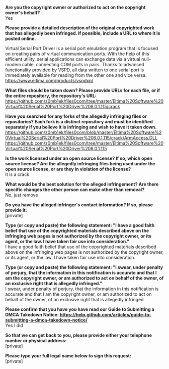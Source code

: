 **Are you the copyright owner or authorized to act on the copyright owner's behalf?**  
Yes  

**Please provide a detailed description of the original copyrighted work that has allegedly been infringed. If possible, include a URL to where it is posted online.**  

Virtual Serial Port Driver is a serial port emulation program that is focused on creating pairs of virtual communication ports. With the help of this efficient utility, serial applications can exchange data via a virtual null-modem cable, connecting COM ports in pairs. Thanks to advanced functionality provided by VSPD, all data written to one serial port is immediately available for reading from the other one and vice versa.  
https://www.eltima.com/products/vspdxp/  

**What files should be taken down? Please provide URLs for each file, or if the entire repository, the repository's URL:**    
https://github.com/z0mb1ek/files0com/tree/master/Eltima%20Software%20Virtual%20Serial%20Port%20Driver%206.0.1.115/crack  

**Have you searched for any forks of the allegedly infringing files or repositories? Each fork is a distinct repository and must be identified separately if you believe it is infringing and wish to have it taken down.**  
https://github.com/z0mb1ek/files0com/blob/master/Eltima%20Software%20Virtual%20Serial%20Port%20Driver%206.0.1.115/crack/ArmAccess.DLL  
https://github.com/z0mb1ek/files0com/tree/master/Eltima%20Software%20Virtual%20Serial%20Port%20Driver%206.0.1.115  

**Is the work licensed under an open source license? If so, which open source license? Are the allegedly infringing files being used under the open source license, or are they in violation of the license?**  
It is a crack  

**What would be the best solution for the alleged infringement? Are there specific changes the other person can make other than removal?**  
No, just remove  

**Do you have the alleged infringer's contact information? If so, please provide it:**  
[private]  

**Type (or copy and paste) the following statement: "I have a good faith belief that use of the copyrighted materials described above on the infringing web pages is not authorized by the copyright owner, or its agent, or the law. I have taken fair use into consideration."**  
I have a good faith belief that use of the copyrighted materials described above on the infringing web pages is not authorized by the copyright owner, or its agent, or the law. I have taken fair use into consideration.  

**Type (or copy and paste) the following statement: "I swear, under penalty of perjury, that the information in this notification is accurate and that I am the copyright owner, or am authorized to act on behalf of the owner, of an exclusive right that is allegedly infringed."**  
I swear, under penalty of perjury, that the information in this notification is accurate and that I am the copyright owner, or am authorized to act on behalf of the owner, of an exclusive right that is allegedly infringed  

**Please confirm that you have you have read our Guide to Submitting a DMCA Takedown Notice: https://help.github.com/articles/guide-to-submitting-a-dmca-takedown-notice/**  
Yes I did  

**So that we can get back to you, please provide either your telephone number or physical address:**  
[private]  

**Please type your full legal name below to sign this request:**  
[private]  

